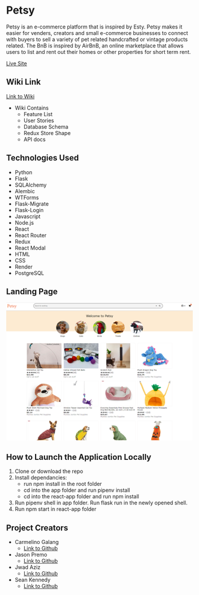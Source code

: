 # Petsy

Petsy is an e-commerce platform that is inspired by Esty. Petsy makes it easier for venders, creators and small e-commerce businesses to connect with buyers to sell a variety of pet related handcrafted or vintage products related.
The BnB is inspired by AirBnB, an online marketplace that allows users to list and rent out their homes or other properties for short term rent.

[Live Site](https://aa-petsy-project.onrender.com/)


## Wiki Link
[Link to Wiki](https://github.com/jhpremo/Petsy-group-project/wiki)
* Wiki Contains
   * Feature List
   * User Stories
   * Database Schema
   * Redux Store Shape
   * API docs


## Technologies Used
* Python
* Flask
* SQLAlchemy
* Alembic
* WTForms
* Flask-Migrate
* Flask-Login
* Javascript
* Node.js
* React
* React Router
* Redux
* React Modal
* HTML
* CSS
* Render
* PostgreSQL


## Landing Page
![landing page](./landing-page.png)


##  How to Launch the Application Locally
1. Clone or download the repo
2. Install dependancies:
     * run npm install in the root folder
     * cd into the app folder and run pipenv install
     * cd into the react-app folder and run npm install
3. Run pipenv shell in app folder. Run flask run in the newly opened shell.
4. Run npm start in react-app folder


## Project Creators
* Carmelino Galang
   * [Link to Github](https://github.com/cgalang9)
* Jason Premo
   * [Link to Github](https://github.com/jhpremo)
* Jwad Aziz
   * [Link to Github](https://github.com/jwad96)
* Sean Kennedy
   * [Link to Github](https://github.com/DevSPK)
